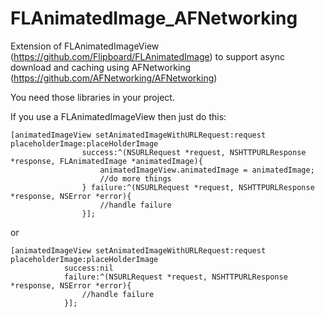 FLAnimatedImage_AFNetworking
============================

Extension of FLAnimatedImageView (https://github.com/Flipboard/FLAnimatedImage) to support async download and caching using AFNetworking (https://github.com/AFNetworking/AFNetworking)

You need those libraries in your project.

If you use a FLAnimatedImageView then just do this:

    [animatedImageView setAnimatedImageWithURLRequest:request placeholderImage:placeHolderImage 
                    success:^(NSURLRequest *request, NSHTTPURLResponse *response, FLAnimatedImage *animatedImage){
                        animatedImageView.animatedImage = animatedImage;
    					//do more things
                    } failure:^(NSURLRequest *request, NSHTTPURLResponse *response, NSError *error){
                        //handle failure
                    }];

or

    [animatedImageView setAnimatedImageWithURLRequest:request placeholderImage:placeHolderImage 
                success:nil
                failure:^(NSURLRequest *request, NSHTTPURLResponse *response, NSError *error){
                    //handle failure
                }];
